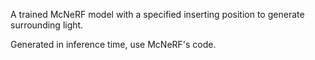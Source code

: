 A trained McNeRF model with a specified inserting position to generate surrounding light. 

Generated in inference time, use McNeRF's code.